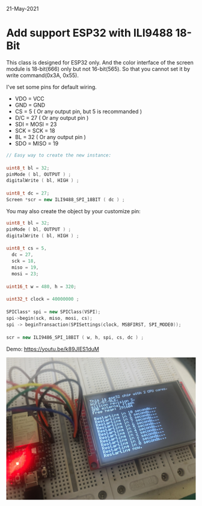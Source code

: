 21-May-2021

# Add support ESP32 with ILI9488 18-Bit

This class is designed for ESP32 only.
And the color interface of the screen module is 18-bit(666) only but not 16-bit(565).
So that you cannot set it by write command(0x3A, 0x55).

I've set some pins for default wiring.

- VDO = VCC
- GND = GND
- CS = 5 ( Or any output pin, but 5 is recommanded )
- D/C = 27 ( Or any output pin )
- SDI = MOSI = 23
- SCK = SCK = 18
- BL = 32 ( Or any output pin )
- SDO = MISO = 19

```cpp
// Easy way to create the new instance:

uint8_t bl = 32;
pinMode ( bl, OUTPUT ) ;
digitalWrite ( bl, HIGH ) ;

uint8_t dc = 27;
Screen *scr = new ILI9488_SPI_18BIT ( dc ) ;
```

You may also create the object by your customize pin:
```cpp
uint8_t bl = 32;
pinMode ( bl, OUTPUT ) ;
digitalWrite ( bl, HIGH ) ;

uint8_t cs = 5,
  dc = 27,
  sck = 18,
  miso = 19,
  mosi = 23;

uint16_t w = 480, h = 320;

uint32_t clock = 40000000 ;

SPIClass* spi = new SPIClass(VSPI);
spi->begin(sck, miso, mosi, cs);
spi -> beginTransaction(SPISettings(clock, MSBFIRST, SPI_MODE0));

scr = new ILI9486_SPI_18BIT ( w, h, spi, cs, dc ) ;
```

Demo: https://youtu.be/k89JIES1duM

![image](./ILI9486_SPI_18BIT.jpg)

